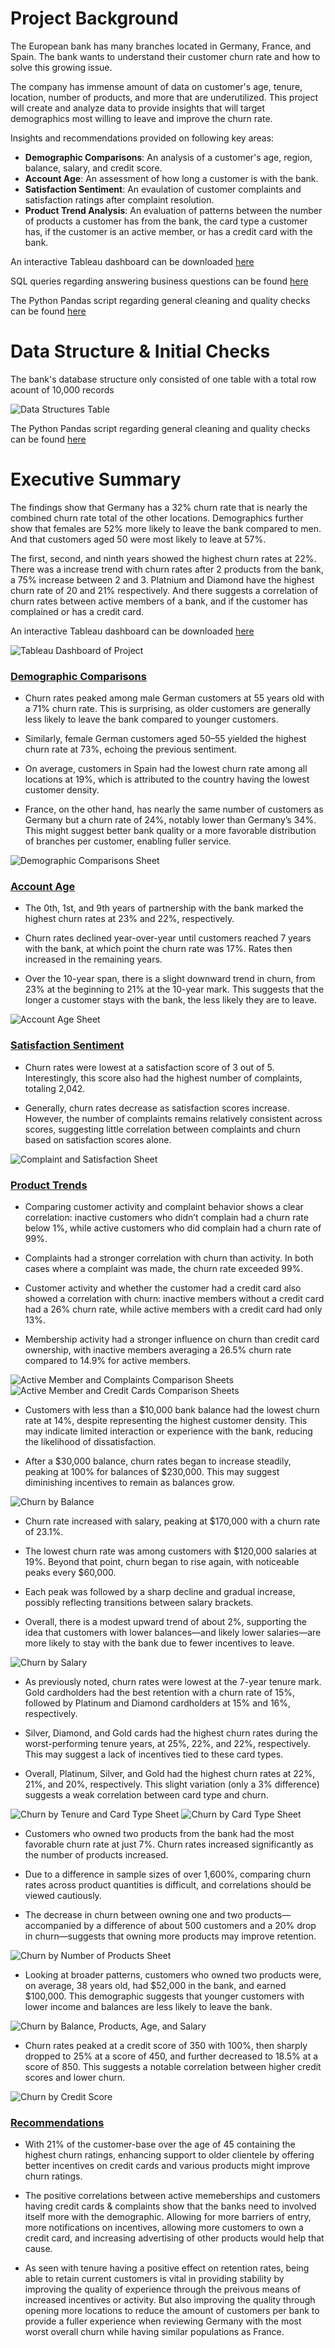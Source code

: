# Project Background
The European bank has many branches located in Germany, France, and Spain. The bank wants to understand their customer churn rate and how to solve this growing issue.

The company has immense amount of data on customer's age, tenure, location, number of products, and more that are underutilized. This project will create and analyze data to provide insights that will target demographics most willing to leave and improve the churn rate.

Insights and recommendations provided on following key areas:
- **Demographic Comparisons**: An analysis of a customer's age, region, balance, salary, and credit score.
- **Account Age**: An assessment of how long a customer is with the bank.
- **Satisfaction Sentiment**: An evaulation of customer complaints and satisfaction ratings after complaint resolution.
- **Product Trend Analysis**: An evaluation of patterns between the number of products a customer has from the bank, the card type a customer has, if the customer is an active member, or has a credit card with the bank.

An interactive Tableau dashboard can be downloaded [here](scripts_visualizations/churn_visualizations.twb)

SQL queries regarding answering business questions can be found [here](scripts_visualizations/churn_business_problem.sql)

The Python Pandas script regarding general cleaning and quality checks can be found [here](scripts_visualizations/Bank_Churn.ipynb)

# Data Structure & Initial Checks
The bank's database structure only consisted of one table with a total row acount of 10,000 records

![Data Structures Table](images/table.png)

The Python Pandas script regarding general cleaning and quality checks can be found [here](scripts_visualizations/Bank_Churn.ipynb)

# Executive Summary
The findings show that Germany has a 32% churn rate that is nearly the combined churn rate total of the other locations. Demographics further show that females are 52% more likely to leave the bank compared to men. And that customers aged 50 were most likely to leave at 57%.

The first, second, and ninth years showed the highest churn rates at 22%. There was a increase trend with churn rates after 2 products from the bank, a 75% increase between 2 and 3. Platnium and Diamond have the highest churn rate of 20 and 21% respectively. And there suggests a correlation of churn rates between active members of a bank, and if the customer has complained or has a credit card.

An interactive Tableau dashboard can be downloaded [here](scripts_visualizations/churn_visualizations.twb)

![Tableau Dashboard of Project](images/dashboard.png)

### <ins>Demographic Comparisons</ins>
- Churn rates peaked among male German customers at 55 years old with a 71% churn rate. This is surprising, as older customers are generally less likely to leave the bank compared to younger customers.

- Similarly, female German customers aged 50–55 yielded the highest churn rate at 73%, echoing the previous sentiment.

- On average, customers in Spain had the lowest churn rate among all locations at 19%, which is attributed to the country having the lowest customer density.

- France, on the other hand, has nearly the same number of customers as Germany but a churn rate of 24%, notably lower than Germany’s 34%. This might suggest better bank quality or a more favorable distribution of branches per customer, enabling fuller service.

![Demographic Comparisons Sheet](images/churn_demographic.png)

### <ins>Account Age</ins>
- The 0th, 1st, and 9th years of partnership with the bank marked the highest churn rates at 23% and 22%, respectively.

- Churn rates declined year-over-year until customers reached 7 years with the bank, at which point the churn rate was 17%. Rates then increased in the remaining years.

- Over the 10-year span, there is a slight downward trend in churn, from 23% at the beginning to 21% at the 10-year mark. This suggests that the longer a customer stays with the bank, the less likely they are to leave.

![Account Age Sheet](images/churn_tenure.png)

### <ins>Satisfaction Sentiment</ins>
- Churn rates were lowest at a satisfaction score of 3 out of 5. Interestingly, this score also had the highest number of complaints, totaling 2,042.

- Generally, churn rates decrease as satisfaction scores increase. However, the number of complaints remains relatively consistent across scores, suggesting little correlation between complaints and churn based on satisfaction scores alone.

![Complaint and Satisfaction Sheet](images/churn_complaint_satisfaction.png)

### <ins>Product Trends</ins>
- Comparing customer activity and complaint behavior shows a clear correlation: inactive customers who didn’t complain had a churn rate below 1%, while active customers who did complain had a churn rate of 99%.

- Complaints had a stronger correlation with churn than activity. In both cases where a complaint was made, the churn rate exceeded 99%.

- Customer activity and whether the customer had a credit card also showed a correlation with churn: inactive members without a credit card had a 26% churn rate, while active members with a credit card had only 13%.

- Membership activity had a stronger influence on churn than credit card ownership, with inactive members averaging a 26.5% churn rate compared to 14.9% for active members.

![Active Member and Complaints Comparison Sheets](images/activemember_complaints_comparison.png) ![Active Member and Credit Cards Comparison Sheets](images/activemember_creditcard_comparison.png)

- Customers with less than a $10,000 bank balance had the lowest churn rate at 14%, despite representing the highest customer density. This may indicate limited interaction or experience with the bank, reducing the likelihood of dissatisfaction.

- After a $30,000 balance, churn rates began to increase steadily, peaking at 100% for balances of $230,000. This may suggest diminishing incentives to remain as balances grow.

![Churn by Balance](images/churn_balance.png)

- Churn rate increased with salary, peaking at $170,000 with a churn rate of 23.1%.

- The lowest churn rate was among customers with $120,000 salaries at 19%. Beyond that point, churn began to rise again, with noticeable peaks every $60,000.

- Each peak was followed by a sharp decline and gradual increase, possibly reflecting transitions between salary brackets.

- Overall, there is a modest upward trend of about 2%, supporting the idea that customers with lower balances—and likely lower salaries—are more likely to stay with the bank due to fewer incentives to leave.

![Churn by Salary](images/churn_salary.png)

- As previously noted, churn rates were lowest at the 7-year tenure mark. Gold cardholders had the best retention with a churn rate of 15%, followed by Platinum and Diamond cardholders at 15% and 16%, respectively.

- Silver, Diamond, and Gold cards had the highest churn rates during the worst-performing tenure years, at 25%, 22%, and 22%, respectively. This may suggest a lack of incentives tied to these card types.

- Overall, Platinum, Silver, and Gold had the highest churn rates at 22%, 21%, and 20%, respectively. This slight variation (only a 3% difference) suggests a weak correlation between card type and churn.

![Churn by Tenure and Card Type Sheet](images/churn_tenure_cardtype.png) ![Churn by Card Type Sheet](images/churn_creditcard.png)

- Customers who owned two products from the bank had the most favorable churn rate at just 7%. Churn rates increased significantly as the number of products increased.

- Due to a difference in sample sizes of over 1,600%, comparing churn rates across product quantities is difficult, and correlations should be viewed cautiously.

- The decrease in churn between owning one and two products—accompanied by a difference of about 500 customers and a 20% drop in churn—suggests that owning more products may improve retention.

![Churn by Number of Products Sheet](images/churn_products.png) 

- Looking at broader patterns, customers who owned two products were, on average, 38 years old, had $52,000 in the bank, and earned $100,000. This demographic suggests that younger customers with lower income and balances are less likely to leave the bank.

![Churn by Balance, Products, Age, and Salary](images/churn_age_balance_products_salary.png)

- Churn rates peaked at a credit score of 350 with 100%, then sharply dropped to 25% at a score of 450, and further decreased to 18.5% at a score of 850. This suggests a notable correlation between higher credit scores and lower churn.

![Churn by Credit Score](images/churn_creditscore.png)

### <ins>Recommendations</ins>
- With 21% of the customer-base over the age of 45 containing the highest churn ratings, enhancing support to older clientele by offering better incentives on credit cards and various products might improve churn ratings.

- The positive correlations between active memeberships and customers having credit cards & complaints show that the banks need to involved itself more with the demographic. Allowing for more barriers of entry, more notifications on incentives, allowing more customers to own a credit card, and increasing advertising of other products would help that cause.

- As seen with tenure having a positive effect on retention rates, being able to retain current customers is vital in providing stability by improving the quality of experience through the preivous means of increased incentives or activity. But also improving the quality through opening more locations to reduce the amount of customers per bank to provide a fuller experience when reviewing Germany with the most worst overall churn while having similar populations as France.